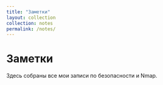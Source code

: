 ```yaml
---
title: "Заметки"
layout: collection
collection: notes
permalink: /notes/
---
```


# Заметки
Здесь собраны все мои записи по безопасности и Nmap.
